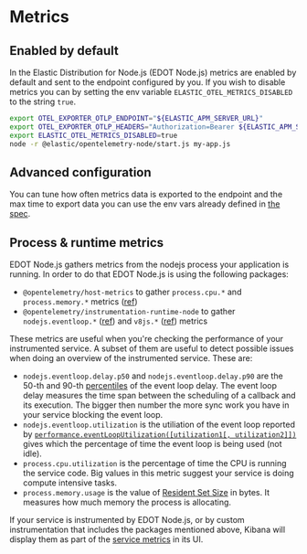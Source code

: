 <!--
Goal of this doc:
The user understands which metrics are collected by default in EDOT and gets
insight on metrics export configurations.

Assumptions we're comfortable making about the reader:
* They are familiar with Elastic
* They are familiar with OpenTelemetry
* They have familiar with node runtime metrics
-->

# Metrics

## Enabled by default

In the Elastic Distribution for Node.js (EDOT Node.js) metrics are enabled by default and sent to the endpoint
configured by you. If you wish to disable metrics you can by setting the env
variable `ELASTIC_OTEL_METRICS_DISABLED` to the string `true`.

```sh
export OTEL_EXPORTER_OTLP_ENDPOINT="${ELASTIC_APM_SERVER_URL}"
export OTEL_EXPORTER_OTLP_HEADERS="Authorization=Bearer ${ELASTIC_APM_SECRET_TOKEN}"
export ELASTIC_OTEL_METRICS_DISABLED=true
node -r @elastic/opentelemetry-node/start.js my-app.js
```

## Advanced configuration

You can tune how often metrics data is exported to the endpoint and the max time
to export data you can use the env vars already defined in [the spec](https://opentelemetry.io/docs/specs/otel/configuration/sdk-environment-variables/#periodic-exporting-metricreader).

## Process & runtime metrics

EDOT Node.js gathers metrics from the nodejs process your application is
running. In order to do that EDOT Node.js is using the following packages:

- `@opentelemetry/host-metrics` to gather `process.cpu.*` and `process.memory.*` metrics ([ref](https://github.com/open-telemetry/semantic-conventions/blob/80988c54712ee336cb3a6240b8845e9dfa8c9f49/docs/system/process-metrics.md?plain=1#L22))
- `@opentelemetry/instrumentation-runtime-node` to gather `nodejs.eventloop.*` ([ref](https://github.com/open-telemetry/semantic-conventions/blob/80988c54712ee336cb3a6240b8845e9dfa8c9f49/model/nodejs/metrics.yaml)) and `v8js.*` ([ref](https://github.com/open-telemetry/semantic-conventions/blob/80988c54712ee336cb3a6240b8845e9dfa8c9f49/model/v8js/metrics.yaml)) metrics

These metrics are useful when you're checking the performance of your
instrumented service. A subset of them are useful to detect possible
issues when doing an overview of the instrumented service. These are:

- `nodejs.eventloop.delay.p50` and `nodejs.eventloop.delay.p90` are the
  50-th and 90-th [percentiles](https://en.wikipedia.org/wiki/Percentile) of
  the event loop delay. The event loop delay measures the time span between
  the scheduling of a callback and its execution. The bigger then number
  the more sync work you have in your service blocking the event loop.
- `nodejs.eventloop.utilization` is the utiliation of the event loop reported
  by [`performance.eventLoopUtilization([utilization1[, utilization2]])`](https://nodejs.org/api/perf_hooks.html#performanceeventlooputilizationutilization1-utilization2) gives which
  the percentage of time the event loop is being used (not idle).
- `process.cpu.utilization` is the percentage of time the CPU is running
  the service code. Big values in this metric suggest your service is doing
  compute intensive tasks.
- `process.memory.usage` is the value of [Resident Set Size](https://nodejs.org/api/process.html#processmemoryusagerss) in bytes. It
  measures how much memory the process is allocating.


If your service is instrumented by EDOT Node.js, or by custom instrumentation that includes the packages mentioned above, Kibana will
display them as part of the [service metrics](https://www.elastic.co/guide/en/observability/current/apm-metrics.html) in its UI.